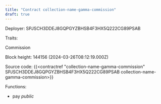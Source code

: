 ```yaml
---
title: "Contract collection-name-gamma-commission"
draft: true
---
```

Deployer: SPJSCH3DDEJ8GQPGYZBHSB4F3HX5Q222CG89PSAB

Traits:
 
Commission


Block height: 144156 (2024-03-26T08:12:19.000Z)

Source code: {{<contractref "collection-name-gamma-commission" SPJSCH3DDEJ8GQPGYZBHSB4F3HX5Q222CG89PSAB collection-name-gamma-commission>}}

Functions:

* pay _public_
